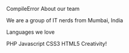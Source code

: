 CompileError
About our team

We are a group of IT nerds from Mumbai, India

Languages we love

PHP
Javascript
CSS3
HTML5
Creativity!
